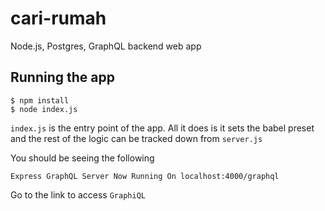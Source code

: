 # cari-rumah
Node.js, Postgres, GraphQL backend web app

## Running the app

```
$ npm install
$ node index.js
```

`index.js` is the entry point of the app. All it does is it sets the babel preset and the rest of the logic can be tracked down from `server.js`

You should be seeing the following

```
Express GraphQL Server Now Running On localhost:4000/graphql
```

Go to the link to access `GraphiQL`


